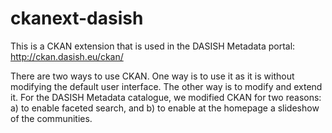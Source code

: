 ckanext-dasish
==============

This is a CKAN extension that is used in the DASISH Metadata portal: http://ckan.dasish.eu/ckan/

There are two ways to use CKAN. One way is to use it as it is without modifying the default user interface. The other way is to modify and extend it. For the DASISH Metadata catalogue, we modified CKAN for two reasons: a) to enable faceted search, and b) to enable at the homepage a slideshow of the communities.
